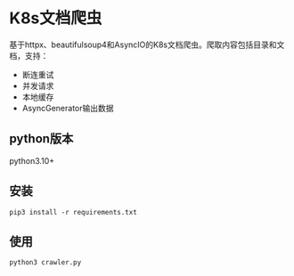 # K8s文档爬虫

基于httpx、beautifulsoup4和AsyncIO的K8s文档爬虫。爬取内容包括目录和文档，支持：

- 断连重试
- 并发请求
- 本地缓存
- AsyncGenerator输出数据

## python版本

python3.10+

## 安装

```
pip3 install -r requirements.txt
```

## 使用

```shell
python3 crawler.py
```